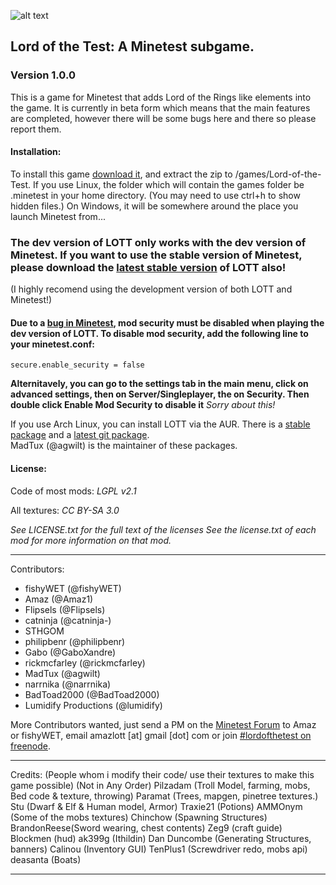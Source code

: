 ![alt text](https://raw.githubusercontent.com/minetest-LOTT/Lord-of-the-Test/master/menu/header.png)
## Lord of the Test: A Minetest subgame.
### Version 1.0.0

This is a game for Minetest that adds Lord of the Rings like elements into the game. It is currently in beta form which means that the main features are completed, however there will be some bugs here and there so please report them.

#### Installation:
To install this game [download it](../../archive/master.zip), and extract the zip to <your minetest folder>/games/Lord-of-the-Test.
If you use Linux, the folder which will contain the games folder be .minetest in your home directory. (You may need to use ctrl+h to show hidden files.) On Windows, it will be somewhere around the place you launch Minetest from...

### The dev version of LOTT only works with the dev version of Minetest. If you want to use the stable version of Minetest, please download the [latest stable version](https://github.com/minetest-LOTR/Lord-of-the-Test/archive/v1.0.0.zip) of LOTT also!

(I highly recomend using the development version of both LOTT and Minetest!)

#### Due to a [bug in Minetest](https://github.com/minetest/minetest/issues/4692), mod security must be disabled when playing the dev version of LOTT. To disable mod security, add the following line to your minetest.conf:
	secure.enable_security = false
**Alternitavely, you can go to the settings tab in the main menu, click on advanced settings, then on Server/Singleplayer, the on Security. Then double click Enable Mod Security to disable it**
*Sorry about this!*

If you use Arch Linux, you can install LOTT via the AUR. There is a [stable package](https://aur.archlinux.org/packages/minetest-lott/) and a [latest git package](https://aur.archlinux.org/packages/minetest-lott-git/).  
MadTux (@agwilt) is the maintainer of these packages.

#### License:

Code of most mods: *LGPL v2.1*

All textures: *CC BY-SA 3.0*

*See LICENSE.txt for the full text of the licenses*
*See the license.txt of each mod for more information on that mod.*

-----------------------------------------------------------------------------------------------
Contributors:

- fishyWET (@fishyWET)
- Amaz (@Amaz1)
- Flipsels (@Flipsels)
- catninja (@catninja-)
- STHGOM
- philipbenr (@philipbenr)
- Gabo (@GaboXandre)
- rickmcfarley (@rickmcfarley)
- MadTux (@agwilt)
- narrnika (@narrnika)
- BadToad2000 (@BadToad2000)
- Lumidify Productions (@lumidify)

More Contributors wanted, just send a PM on the [Minetest Forum](https://forum.minetest.net/index.php) to Amaz or fishyWET, email amazlott [at] gmail [dot] com or join [#lordofthetest on freenode](http://webchat.freenode.net/?channels=#lordofthetest).

-----------------------------------------------------------------------------------------------
Credits:
(People whom i modify their code/ use their textures to make this game possible)
(Not in Any Order)
Pilzadam (Troll Model, farming, mobs, Bed code & texture, throwing)
Paramat (Trees, mapgen, pinetree textures.)
Stu (Dwarf & Elf & Human model, Armor)
Traxie21 (Potions)
AMMOnym (Some of the mobs textures)
Chinchow (Spawning Structures)
BrandonReese(Sword wearing, chest contents)
Zeg9 (craft guide)
Blockmen (hud)
ak399g (Ithildin)
Dan Duncombe (Generating Structures, banners)
Calinou (Inventory GUI)
TenPlus1 (Screwdriver redo, mobs api)
deasanta (Boats)

-----------------------------------------------------------------------------------------------
